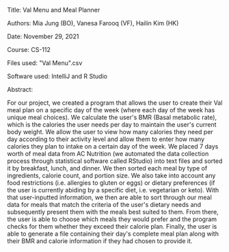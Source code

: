Title: Val Menu and Meal Planner

Authors: Mia Jung (BO), Vanesa Farooq (VF), Hailin Kim (HK)

Date: November 29, 2021

Course: CS-112

Files used: "Val Menu".csv

Software used: IntelliJ and R Studio

Abstract:

For our project, we created a program that allows the user to create their Val meal plan on a specific day of
the week (where each day of the week has unique meal choices). We calculate the user's BMR (Basal metabolic rate), which
is the calories the user needs per day to maintain the user's current body weight. We allow the user to view how many
calories they need per day according to their activity level and allow them to enter how many calories they plan to
intake on a certain day of the week.
We placed 7 days worth of meal data from AC Nutrition (we automated the data collection process through statistical
software called RStudio) into text files and sorted it by breakfast, lunch, and dinner. We then sorted each meal by type
of ingredients, calorie count, and portion size. We also take into account any food restrictions (i.e. allergies to
gluten or eggs) or dietary preferences (if the user is currently abiding by a specific diet, i.e. vegetarian or keto).
With that user-inputted information, we then are able to sort through our meal data for meals that match the criteria of
the user's dietary needs and subsequently present them with the meals best suited to them.
From there, the user is able to choose which meals they would prefer and the program checks for them whether they exceed
their calorie plan. Finally, the user is able to generate a file containing their day's complete meal plan along with
their BMR and calorie information if they had chosen to provide it.